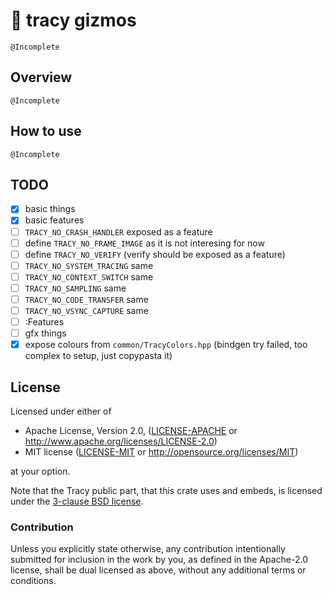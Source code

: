 # 🧰 tracy gizmos

`@Incomplete`

## Overview

`@Incomplete`

## How to use

`@Incomplete`

## TODO

- [x] basic things
- [x] basic features
- [ ] `TRACY_NO_CRASH_HANDLER` exposed as a feature
- [ ] define `TRACY_NO_FRAME_IMAGE` as it is not interesing for now
- [ ] define `TRACY_NO_VERIFY` (verify should be exposed as a feature)
- [ ] `TRACY_NO_SYSTEM_TRACING` same
- [ ] `TRACY_NO_CONTEXT_SWITCH` same
- [ ] `TRACY_NO_SAMPLING` same
- [ ] `TRACY_NO_CODE_TRANSFER` same
- [ ] `TRACY_NO_VSYNC_CAPTURE` same
- [ ] :Features
- [ ] gfx things
- [x] expose colours from `common/TracyColors.hpp` (bindgen try
      failed, too complex to setup, just copypasta it)

## License

Licensed under either of

* Apache License, Version 2.0, ([LICENSE-APACHE](LICENSE-APACHE) or <http://www.apache.org/licenses/LICENSE-2.0>)
* MIT license ([LICENSE-MIT](LICENSE-MIT) or <http://opensource.org/licenses/MIT>)

at your option.

Note that the Tracy public part, that this crate uses and embeds, is
licensed under the [3-clause BSD license](sys/LICENSE-tracy).

### Contribution

Unless you explicitly state otherwise, any contribution intentionally submitted for inclusion in the work by you, as defined in the Apache-2.0 license, shall be dual licensed as above, without any additional terms or conditions.
